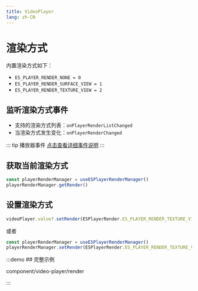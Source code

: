 ```yaml
---
title: VideoPlayer
lang: zh-CN
---
```


# 渲染方式

内置渲染方式如下：

* `ES_PLAYER_RENDER_NONE = 0`
* `ES_PLAYER_RENDER_SURFACE_VIEW = 1`
* `ES_PLAYER_RENDER_TEXTURE_VIEW = 2`

## 监听渲染方式事件

* 支持的渲染方式列表：`onPlayerRenderListChanged`
* 当渲染方式发生变化：`onPlayerRenderChanged`

::: tip 播放器事件
[点击查看详细事件说明](/zh-CN/component/player/player#Events)
:::

## 获取当前渲染方式

```ts
const playerRenderManager = useESPlayerRenderManager()
playerRenderManager.getRender()
```

## 设置渲染方式

```ts
videoPlayer.value?.setRender(ESPlayerRender.ES_PLAYER_RENDER_TEXTURE_VIEW)
```

或者

```ts
const playerRenderManager = useESPlayerRenderManager()
playerRenderManager.setRender(ESPlayerRender.ES_PLAYER_RENDER_TEXTURE_VIEW)
```

:::demo ## 完整示例

component/video-player/render

:::
